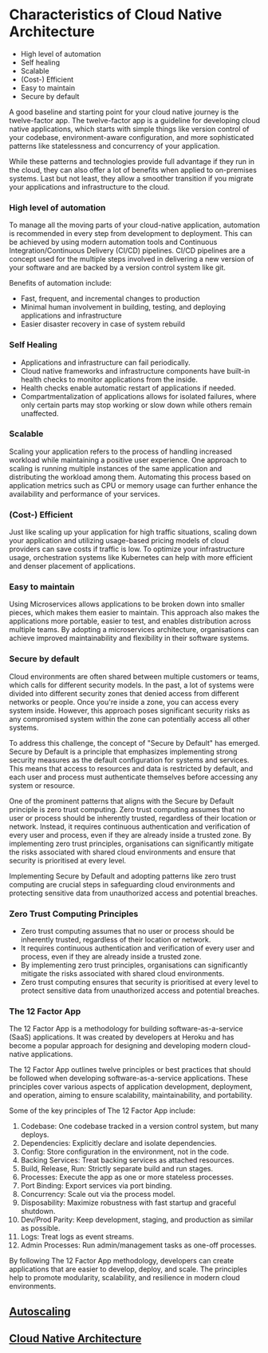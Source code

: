 # **Characteristics of Cloud Native Architecture**

- High level of automation
- Self healing
- Scalable
- (Cost-) Efficient
- Easy to maintain
- Secure by default

A good baseline and starting point for your cloud native journey is the twelve-factor app. The twelve-factor app is a guideline for developing cloud native applications, which starts with simple things like version control of your codebase, environment-aware configuration, and more sophisticated patterns like statelessness and concurrency of your application.

While these patterns and technologies provide full advantage if they run in the cloud, they can also offer a lot of benefits when applied to on-premises systems. Last but not least, they allow a smoother transition if you migrate your applications and infrastructure to the cloud.

### **High level of automation**

To manage all the moving parts of your cloud-native application, automation is recommended in every step from development to deployment. This can be achieved by using modern automation tools and Continuous Integration/Continuous Delivery (CI/CD) pipelines. CI/CD pipelines are a concept used for the multiple steps involved in delivering a new version of your software and are backed by a version control system like git.

Benefits of automation include:

- Fast, frequent, and incremental changes to production
- Minimal human involvement in building, testing, and deploying applications and infrastructure
- Easier disaster recovery in case of system rebuild

### **Self Healing**

- Applications and infrastructure can fail periodically.
- Cloud native frameworks and infrastructure components have built-in health checks to monitor applications from the inside.
- Health checks enable automatic restart of applications if needed.
- Compartmentalization of applications allows for isolated failures, where only certain parts may stop working or slow down while others remain unaffected.

### **Scalable**

Scaling your application refers to the process of handling increased workload while maintaining a positive user experience. One approach to scaling is running multiple instances of the same application and distributing the workload among them. Automating this process based on application metrics such as CPU or memory usage can further enhance the availability and performance of your services.

### **(Cost-) Efficient**

Just like scaling up your application for high traffic situations, scaling down your application and utilizing usage-based pricing models of cloud providers can save costs if traffic is low. To optimize your infrastructure usage, orchestration systems like Kubernetes can help with more efficient and denser placement of applications.

### **Easy to maintain**

Using Microservices allows applications to be broken down into smaller pieces, which makes them easier to maintain. This approach also makes the applications more portable, easier to test, and enables distribution across multiple teams. By adopting a microservices architecture, organisations can achieve improved maintainability and flexibility in their software systems.

### **Secure by default**

Cloud environments are often shared between multiple customers or teams, which calls for different security models. In the past, a lot of systems were divided into different security zones that denied access from different networks or people. Once you're inside a zone, you can access every system inside. However, this approach poses significant security risks as any compromised system within the zone can potentially access all other systems.

To address this challenge, the concept of "Secure by Default" has emerged. Secure by Default is a principle that emphasizes implementing strong security measures as the default configuration for systems and services. This means that access to resources and data is restricted by default, and each user and process must authenticate themselves before accessing any system or resource.

One of the prominent patterns that aligns with the Secure by Default principle is zero trust computing. Zero trust computing assumes that no user or process should be inherently trusted, regardless of their location or network. Instead, it requires continuous authentication and verification of every user and process, even if they are already inside a trusted zone. By implementing zero trust principles, organisations can significantly mitigate the risks associated with shared cloud environments and ensure that security is prioritised at every level.

Implementing Secure by Default and adopting patterns like zero trust computing are crucial steps in safeguarding cloud environments and protecting sensitive data from unauthorized access and potential breaches.

### **Zero Trust Computing Principles**

- Zero trust computing assumes that no user or process should be inherently trusted, regardless of their location or network.
- It requires continuous authentication and verification of every user and process, even if they are already inside a trusted zone.
- By implementing zero trust principles, organisations can significantly mitigate the risks associated with shared cloud environments.
- Zero trust computing ensures that security is prioritised at every level to protect sensitive data from unauthorized access and potential breaches.

### **The 12 Factor App**

The 12 Factor App is a methodology for building software-as-a-service (SaaS) applications. It was created by developers at Heroku and has become a popular approach for designing and developing modern cloud-native applications.

The 12 Factor App outlines twelve principles or best practices that should be followed when developing software-as-a-service applications. These principles cover various aspects of application development, deployment, and operation, aiming to ensure scalability, maintainability, and portability.

Some of the key principles of The 12 Factor App include:

1. Codebase: One codebase tracked in a version control system, but many deploys.
2. Dependencies: Explicitly declare and isolate dependencies.
3. Config: Store configuration in the environment, not in the code.
4. Backing Services: Treat backing services as attached resources.
5. Build, Release, Run: Strictly separate build and run stages.
6. Processes: Execute the app as one or more stateless processes.
7. Port Binding: Export services via port binding.
8. Concurrency: Scale out via the process model.
9. Disposability: Maximize robustness with fast startup and graceful shutdown.
10. Dev/Prod Parity: Keep development, staging, and production as similar as possible.
11. Logs: Treat logs as event streams.
12. Admin Processes: Run admin/management tasks as one-off processes.

By following The 12 Factor App methodology, developers can create applications that are easier to develop, deploy, and scale. The principles help to promote modularity, scalability, and resilience in modern cloud environments.

## [**Autoscaling**](https://kevinsulatra.github.io/k8snotes/kcna_notes/autoscaling.html)

## [**Cloud Native Architecture**](https://kevinsulatra.github.io/k8snotes/kcna_notes/cn_arch.html)
